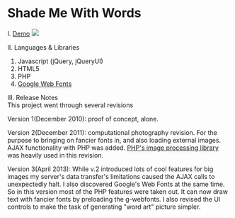 Shade Me With Words
=====

I. <a href="http://tux.valour.me/wordart">Demo</a>
<img src="http://www.tux.valour.me/wordart/docimgs/wordart-turles.png">

II. Languages & Libraries <br />
1. Javascript (jQuery, jQueryUI)  <br />
2. HTML5 <canvas> <br />
3. PHP <br />
4. <a href="http://www.google.com/fonts/">Google Web Fonts</a> <br />


III. Release Notes<br />This project went through several revisions

Version 1(December 2010): proof of concept, <canvas> alone.

Version 2(December 2011): computational photography revision. For the purpose to bringing on fancier fonts in, and also loading external images. AJAX functionality with PHP was added. <a href="http://php.net/manual/en/book.image.php">PHP's image processing library</a> was heavily used in this revision. 

Version 3(April 2013): While v.2 introduced lots of cool features for big images my server's data transfer's limitations caused the AJAX calls to unexpectedly halt. I also discovered Google's Web Fonts at the same time. So in this version most of the PHP features were taken out. It can now draw text with fancier fonts by preloading the g-webfonts. I also revised the UI controls to make the task of generating "word art" picture simpler.
